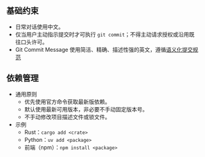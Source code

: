## 基础约束
- 日常对话使用中文。
- 仅当用户主动指示提交时才可执行 `git commit`；不得主动请求授权或沿用既往口头许可。
- Git Commit Message 使用简洁、精确、描述性强的英文，遵循[语义化提交规范](https://www.conventionalcommits.org/en/v1.0.0/)

## 依赖管理
- 通用原则
  - 优先使用官方命令获取最新版依赖。
  - 默认使用最新可用版本，非必要不手动固定版本号。
  - 不手动修改项目描述文件或锁文件。
- 示例
  - Rust：`cargo add <crate>`
  - Python：`uv add <package>`
  - 前端（npm）：`npm install <package>`
